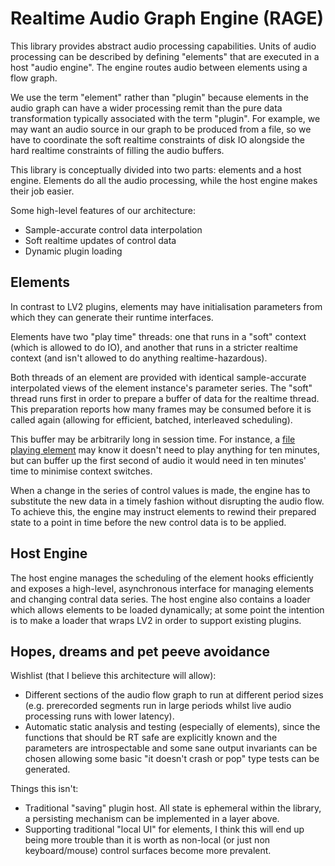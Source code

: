 # Realtime Audio Graph Engine (RAGE)

This library provides abstract audio processing capabilities. Units of audio
processing can be described by defining "elements" that are executed in a host
"audio engine". The engine routes audio between elements using a flow graph.

We use the term "element" rather than "plugin" because elements in the audio
graph can have a wider processing remit than the pure data transformation
typically associated with the term "plugin". For example, we may want an audio
source in our graph to be produced from a file, so we have to coordinate the
soft realtime constraints of disk IO alongside the hard realtime constraints of
filling the audio buffers.

This library is conceptually divided into two parts: elements and a host engine.
Elements do all the audio processing, while the host engine makes their job
easier.

Some high-level features of our architecture:
- Sample-accurate control data interpolation
- Soft realtime updates of control data
- Dynamic plugin loading


## Elements

In contrast to LV2 plugins, elements may have initialisation parameters from
which they can generate their runtime interfaces.

Elements have two "play time" threads: one that runs in a "soft" context (which
is allowed to do IO), and another that runs in a stricter realtime context
(and isn't allowed to do anything realtime-hazardous).

Both threads of an element are provided with identical sample-accurate
interpolated views of the element instance's parameter series. The
"soft" thread runs first in order to prepare a buffer of data for the realtime
thread. This preparation reports how many frames may be consumed before it is
called again (allowing for efficient, batched, interleaved scheduling).

This buffer may be arbitrarily long in session time. For instance, a [file
playing element](https://github.com/foolswood/rage/blob/master/elements/persistence/persistence.c)
may know it doesn't need to play anything for ten minutes, but can buffer up the
first second of audio it would need in ten minutes' time to minimise
context switches.

When a change in the series of control values is made, the engine has to
substitute the new data in a timely fashion without disrupting the audio
flow. To achieve this, the engine may instruct elements to rewind their prepared
state to a point in time before the new control data is to be applied.


## Host Engine

The host engine manages the scheduling of the element hooks efficiently and
exposes a high-level, asynchronous interface for managing elements and changing
contral data series. The host engine also contains a loader which allows
elements to be loaded dynamically; at some point the intention is to make a
loader that wraps LV2 in order to support existing plugins.


## Hopes, dreams and pet peeve avoidance

Wishlist (that I believe this architecture will allow):
- Different sections of the audio flow graph to run at different period sizes
  (e.g. prerecorded segments run in large periods whilst live audio processing
  runs with lower latency).
- Automatic static analysis and testing (especially of elements), since the
  functions that should be RT safe are explicitly known and the parameters are
  introspectable and some sane output invariants can be chosen allowing some
  basic "it doesn't crash or pop" type tests can be generated.

Things this isn't:
- Traditional "saving" plugin host. All state is ephemeral within the library,
  a persisting mechanism can be implemented in a layer above.
- Supporting traditional "local UI" for elements, I think this will end up
  being more trouble than it is worth as non-local (or just non keyboard/mouse)
  control surfaces become more prevalent.

